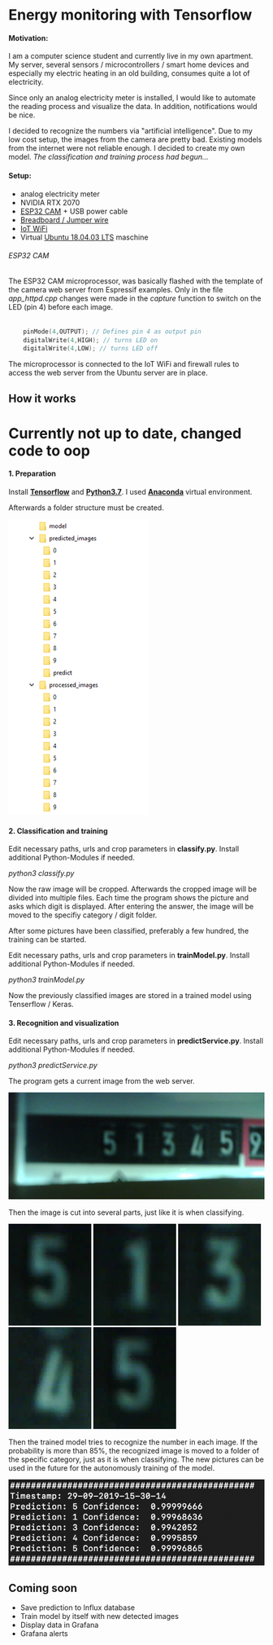# Energy monitoring with Tensorflow

#### Motivation:

I am a computer science student and currently live in my own apartment. My server, several sensors / microcontrollers / smart home devices and especially my electric heating in an old building, consumes quite a lot of electricity.

Since only an analog electricity meter is installed, I would like to automate the reading process and visualize the data. In addition, notifications would be nice.

I decided to recognize the numbers via "artificial intelligence". Due to my low cost setup, the images from the camera are pretty bad. Existing models from the internet were not reliable enough. I decided to create my own model. *The classification and training process had begun...*

#### Setup:

- analog electricity meter
- NVIDIA RTX 2070
- [ESP32 CAM](https://www.amazon.de/QooTec-ESP32-CAM-Bluetooth-Development-Arduino/dp/B07RDHX18P/ref=sr_1_3?__mk_de_DE=%C3%85M%C3%85%C5%BD%C3%95%C3%91&keywords=esp32+cam&qid=1569767194&s=computers&sr=1-3 "ESP32 CAM") + USB power cable
- [Breadboard / Jumper wire](https://www.amazon.de/AZDelivery-%E2%AD%90%E2%AD%90%E2%AD%90%E2%AD%90%E2%AD%90-Jumper-Breadboard-Arduino/dp/B078JGQKWP/ref=sr_1_5?__mk_de_DE=%C3%85M%C3%85%C5%BD%C3%95%C3%91&keywords=breadboard+jumper&qid=1569767386&s=gateway&sr=8-5 "Breadboard / Jumper wire")
- [IoT WiFi](https://www.sophos.com/de-de/products/next-gen-firewall.aspx "IoT WiFi")
- Virtual [Ubuntu 18.04.03 LTS](https://ubuntu.com/download/desktop "Ubuntu 18.04.03 LTS") maschine


###### ESP32 CAM

The ESP32 CAM microprocessor, was basically flashed with the template of the camera web server from Espressif examples. Only in the file *app_httpd.cpp* changes were made in the *capture* function to switch on the LED (pin 4) before each image.

```cpp

    pinMode(4,OUTPUT); // Defines pin 4 as output pin
    digitalWrite(4,HIGH); // turns LED on
    digitalWrite(4,LOW); // turns LED off

```

The microprocessor is connected to the IoT WiFi and firewall rules to access the web server from the Ubuntu server are in place.

## How it works

# Currently not up to date, changed code to oop

#### 1. Preparation

Install **[Tensorflow](https://www.tensorflow.org/ "Tensorflow")** and **[Python3.7](https://www.anaconda.com/ "Python3.7")**. 
I used **[Anaconda](https://www.anaconda.com/ "Anaconda")** virtual environment.

Afterwards a folder structure must be created. 

![Folder structure](/readme_images/folders.PNG "Folder structure")

#### 2. Classification and training

Edit necessary paths, urls and crop parameters in **classify.py**. Install additional Python-Modules if needed.

*python3 classify.py*

Now the raw image will be cropped. Afterwards the cropped image will be divided into multiple files. Each time the program shows the picture and asks which digit is displayed. After entering the answer, the image will be moved to the specifiy category / digit folder.

After some pictures have been classified, preferably a few hundred, the training can be started. 

Edit necessary paths, urls and crop parameters in **trainModel.py**. Install additional Python-Modules if needed.

*python3 trainModel.py*

Now the previously classified images are stored in a trained model using Tenserflow / Keras.


#### 3. Recognition and visualization

Edit necessary paths, urls and crop parameters in **predictService.py**. Install additional Python-Modules if needed.

*python3 predictService.py*

The program gets a current image from the web server.

![Raw image](/readme_images/29-09-2019-15-40-03.png "Raw image")

Then the image is cut into several parts, just like it is when classifying.

![Cropped image](/readme_images/1569764404.png "Cropped image")
![Cropped image](/readme_images/1569764406.png "Cropped image")
![Cropped image](/readme_images/1569764408.png "Cropped image")
![Cropped image](/readme_images/1569764410.png "Cropped image")
![Cropped image](/readme_images/1569764412.png "Cropped image")

Then the trained model tries to recognize the number in each image. If the probability is more than 85%, the recognized image is moved to a folder of the specific category, just as it is when classifying. The new pictures can be used in the future for the autonomously training of the model.

![Prediction / log file](/readme_images/Bildschirmfoto%202019-09-29%20um%2015.48.46.png "Prediction / log file")

## Coming soon

- Save prediction to Influx database
- Train model by itself with new detected images
- Display data in Grafana
- Grafana alerts

